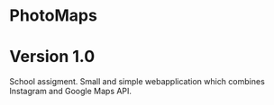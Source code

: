 PhotoMaps
=========

Version 1.0
=========

School assigment. Small and simple webapplication which combines Instagram and Google Maps API.

